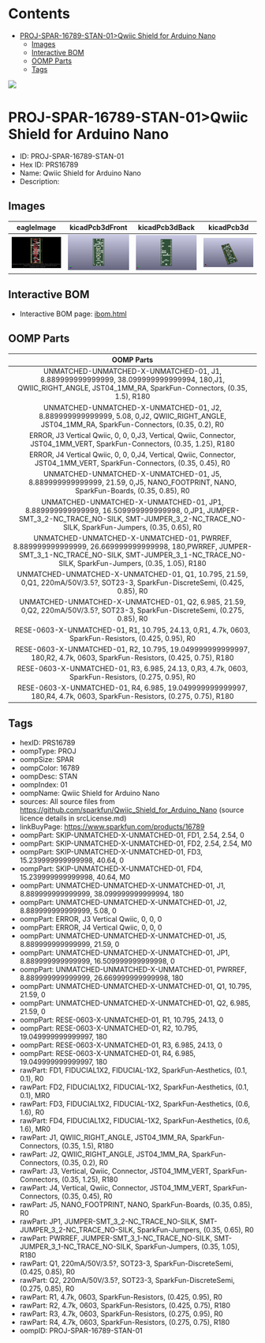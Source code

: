 



Contents
========

* [PROJ-SPAR-16789-STAN-01>Qwiic Shield for Arduino Nano](#proj-spar-16789-stan-01qwiic-shield-for-arduino-nano)
	* [Images](#images)
	* [Interactive BOM](#interactive-bom)
	* [OOMP Parts](#oomp-parts)
	* [Tags](#tags)
  
![][im]
# PROJ-SPAR-16789-STAN-01>Qwiic Shield for Arduino Nano

- ID: PROJ-SPAR-16789-STAN-01
- Hex ID: PRS16789
- Name: Qwiic Shield for Arduino Nano
- Description: 

## Images
  
  

|eagleImage|kicadPcb3dFront|kicadPcb3dBack|kicadPcb3d|
| :---: | :---: | :---: | :---: |
|[![eagleImage](eagleImage_140.png)](eagleImage_600.png)|[![kicadPcb3dFront](kicadPcb3dFront_140.png)](kicadPcb3dFront_600.png)|[![kicadPcb3dBack](kicadPcb3dBack_140.png)](kicadPcb3dBack_600.png)|[![kicadPcb3d](kicadPcb3d_140.png)](kicadPcb3d_600.png)|

## Interactive BOM

- Interactive BOM page: [ibom.html](kicad/bom/ibom.html)

## OOMP Parts
  

|OOMP Parts|
| :---: |
|UNMATCHED-UNMATCHED-X-UNMATCHED-01, J1, 8.889999999999999, 38.099999999999994, 180,J1, QWIIC_RIGHT_ANGLE, JST04_1MM_RA, SparkFun-Connectors, (0.35, 1.5), R180|
|UNMATCHED-UNMATCHED-X-UNMATCHED-01, J2, 8.889999999999999, 5.08, 0,J2, QWIIC_RIGHT_ANGLE, JST04_1MM_RA, SparkFun-Connectors, (0.35, 0.2), R0|
|ERROR, J3 Vertical Qwiic, 0, 0, 0,J3, Vertical, Qwiic, Connector, JST04_1MM_VERT, SparkFun-Connectors, (0.35, 1.25), R180|
|ERROR, J4 Vertical Qwiic, 0, 0, 0,J4, Vertical, Qwiic, Connector, JST04_1MM_VERT, SparkFun-Connectors, (0.35, 0.45), R0|
|UNMATCHED-UNMATCHED-X-UNMATCHED-01, J5, 8.889999999999999, 21.59, 0,J5, NANO_FOOTPRINT, NANO, SparkFun-Boards, (0.35, 0.85), R0|
|UNMATCHED-UNMATCHED-X-UNMATCHED-01, JP1, 8.889999999999999, 16.509999999999998, 0,JP1, JUMPER-SMT_3_2-NC_TRACE_NO-SILK, SMT-JUMPER_3_2-NC_TRACE_NO-SILK, SparkFun-Jumpers, (0.35, 0.65), R0|
|UNMATCHED-UNMATCHED-X-UNMATCHED-01, PWRREF, 8.889999999999999, 26.669999999999998, 180,PWRREF, JUMPER-SMT_3_1-NC_TRACE_NO-SILK, SMT-JUMPER_3_1-NC_TRACE_NO-SILK, SparkFun-Jumpers, (0.35, 1.05), R180|
|UNMATCHED-UNMATCHED-X-UNMATCHED-01, Q1, 10.795, 21.59, 0,Q1, 220mA/50V/3.5?, SOT23-3, SparkFun-DiscreteSemi, (0.425, 0.85), R0|
|UNMATCHED-UNMATCHED-X-UNMATCHED-01, Q2, 6.985, 21.59, 0,Q2, 220mA/50V/3.5?, SOT23-3, SparkFun-DiscreteSemi, (0.275, 0.85), R0|
|RESE-0603-X-UNMATCHED-01, R1, 10.795, 24.13, 0,R1, 4.7k, 0603, SparkFun-Resistors, (0.425, 0.95), R0|
|RESE-0603-X-UNMATCHED-01, R2, 10.795, 19.049999999999997, 180,R2, 4.7k, 0603, SparkFun-Resistors, (0.425, 0.75), R180|
|RESE-0603-X-UNMATCHED-01, R3, 6.985, 24.13, 0,R3, 4.7k, 0603, SparkFun-Resistors, (0.275, 0.95), R0|
|RESE-0603-X-UNMATCHED-01, R4, 6.985, 19.049999999999997, 180,R4, 4.7k, 0603, SparkFun-Resistors, (0.275, 0.75), R180|

## Tags

- hexID: PRS16789
- oompType: PROJ
- oompSize: SPAR
- oompColor: 16789
- oompDesc: STAN
- oompIndex: 01
- oompName: Qwiic Shield for Arduino Nano
- sources: All source files from https://github.com/sparkfun/Qwiic_Shield_for_Arduino_Nano (source licence details in srcLicense.md)
- linkBuyPage: https://www.sparkfun.com/products/16789
- oompPart: SKIP-UNMATCHED-X-UNMATCHED-01, FD1, 2.54, 2.54, 0
- oompPart: SKIP-UNMATCHED-X-UNMATCHED-01, FD2, 2.54, 2.54, M0
- oompPart: SKIP-UNMATCHED-X-UNMATCHED-01, FD3, 15.239999999999998, 40.64, 0
- oompPart: SKIP-UNMATCHED-X-UNMATCHED-01, FD4, 15.239999999999998, 40.64, M0
- oompPart: UNMATCHED-UNMATCHED-X-UNMATCHED-01, J1, 8.889999999999999, 38.099999999999994, 180
- oompPart: UNMATCHED-UNMATCHED-X-UNMATCHED-01, J2, 8.889999999999999, 5.08, 0
- oompPart: ERROR, J3 Vertical Qwiic, 0, 0, 0
- oompPart: ERROR, J4 Vertical Qwiic, 0, 0, 0
- oompPart: UNMATCHED-UNMATCHED-X-UNMATCHED-01, J5, 8.889999999999999, 21.59, 0
- oompPart: UNMATCHED-UNMATCHED-X-UNMATCHED-01, JP1, 8.889999999999999, 16.509999999999998, 0
- oompPart: UNMATCHED-UNMATCHED-X-UNMATCHED-01, PWRREF, 8.889999999999999, 26.669999999999998, 180
- oompPart: UNMATCHED-UNMATCHED-X-UNMATCHED-01, Q1, 10.795, 21.59, 0
- oompPart: UNMATCHED-UNMATCHED-X-UNMATCHED-01, Q2, 6.985, 21.59, 0
- oompPart: RESE-0603-X-UNMATCHED-01, R1, 10.795, 24.13, 0
- oompPart: RESE-0603-X-UNMATCHED-01, R2, 10.795, 19.049999999999997, 180
- oompPart: RESE-0603-X-UNMATCHED-01, R3, 6.985, 24.13, 0
- oompPart: RESE-0603-X-UNMATCHED-01, R4, 6.985, 19.049999999999997, 180
- rawPart: FD1, FIDUCIAL1X2, FIDUCIAL-1X2, SparkFun-Aesthetics, (0.1, 0.1), R0
- rawPart: FD2, FIDUCIAL1X2, FIDUCIAL-1X2, SparkFun-Aesthetics, (0.1, 0.1), MR0
- rawPart: FD3, FIDUCIAL1X2, FIDUCIAL-1X2, SparkFun-Aesthetics, (0.6, 1.6), R0
- rawPart: FD4, FIDUCIAL1X2, FIDUCIAL-1X2, SparkFun-Aesthetics, (0.6, 1.6), MR0
- rawPart: J1, QWIIC_RIGHT_ANGLE, JST04_1MM_RA, SparkFun-Connectors, (0.35, 1.5), R180
- rawPart: J2, QWIIC_RIGHT_ANGLE, JST04_1MM_RA, SparkFun-Connectors, (0.35, 0.2), R0
- rawPart: J3, Vertical, Qwiic, Connector, JST04_1MM_VERT, SparkFun-Connectors, (0.35, 1.25), R180
- rawPart: J4, Vertical, Qwiic, Connector, JST04_1MM_VERT, SparkFun-Connectors, (0.35, 0.45), R0
- rawPart: J5, NANO_FOOTPRINT, NANO, SparkFun-Boards, (0.35, 0.85), R0
- rawPart: JP1, JUMPER-SMT_3_2-NC_TRACE_NO-SILK, SMT-JUMPER_3_2-NC_TRACE_NO-SILK, SparkFun-Jumpers, (0.35, 0.65), R0
- rawPart: PWRREF, JUMPER-SMT_3_1-NC_TRACE_NO-SILK, SMT-JUMPER_3_1-NC_TRACE_NO-SILK, SparkFun-Jumpers, (0.35, 1.05), R180
- rawPart: Q1, 220mA/50V/3.5?, SOT23-3, SparkFun-DiscreteSemi, (0.425, 0.85), R0
- rawPart: Q2, 220mA/50V/3.5?, SOT23-3, SparkFun-DiscreteSemi, (0.275, 0.85), R0
- rawPart: R1, 4.7k, 0603, SparkFun-Resistors, (0.425, 0.95), R0
- rawPart: R2, 4.7k, 0603, SparkFun-Resistors, (0.425, 0.75), R180
- rawPart: R3, 4.7k, 0603, SparkFun-Resistors, (0.275, 0.95), R0
- rawPart: R4, 4.7k, 0603, SparkFun-Resistors, (0.275, 0.75), R180
- oompID: PROJ-SPAR-16789-STAN-01



[im]: kicadPcb3d_450.png
